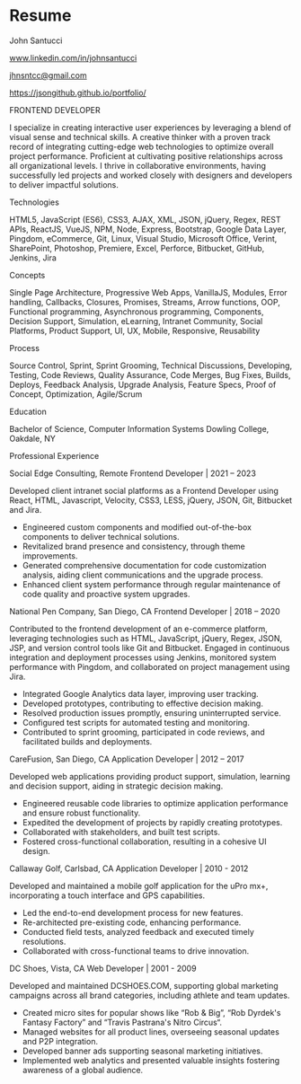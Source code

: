 # Resume

John Santucci

www.linkedin.com/in/johnsantucci

jhnsntcc@gmail.com

https://jsongithub.github.io/portfolio/

FRONTEND DEVELOPER

I specialize in creating interactive user experiences by leveraging a blend of visual sense and technical skills. A creative thinker with a proven track record of integrating cutting-edge web technologies to optimize overall project performance. Proficient at cultivating positive relationships across all organizational levels. I thrive in collaborative environments, having successfully led projects and worked closely with designers and developers to deliver impactful solutions.

Technologies

HTML5, JavaScript (ES6), CSS3, AJAX, XML, JSON, jQuery, Regex, REST APIs, 
ReactJS, VueJS, NPM, Node, Express, Bootstrap, Google Data Layer, Pingdom, 
eCommerce, Git, Linux, Visual Studio, Microsoft Office, Verint, SharePoint, 
Photoshop, Premiere, Excel, Perforce, Bitbucket, GitHub, Jenkins, Jira

Concepts

Single Page Architecture, Progressive Web Apps, VanillaJS, Modules, Error 
handling, Callbacks, Closures, Promises, Streams, Arrow functions, OOP, 
Functional programming, Asynchronous programming, Components, Decision 
Support, Simulation, eLearning, Intranet Community, Social Platforms, Product 
Support, UI, UX, Mobile, Responsive, Reusability

Process

Source Control, Sprint, Sprint Grooming, Technical Discussions, Developing, 
Testing, Code Reviews, Quality Assurance, Code Merges, Bug Fixes, Builds, 
Deploys, Feedback Analysis, Upgrade Analysis, Feature Specs, Proof of Concept, 
Optimization, Agile/Scrum

Education

Bachelor of Science, Computer Information Systems Dowling College, Oakdale, NY

Professional Experience

Social Edge Consulting, Remote
Frontend Developer | 2021 – 2023

Developed client intranet social platforms as a Frontend Developer using React, HTML, Javascript, Velocity, CSS3, LESS, jQuery, JSON, Git, Bitbucket and Jira. 

* Engineered custom components and modified out-of-the-box 
components to deliver technical solutions.
* Revitalized brand presence and consistency, through theme 
improvements.
* Generated comprehensive documentation for code customization 
analysis, aiding client communications and the upgrade process.
* Enhanced client system performance through regular maintenance of 
code quality and proactive system upgrades.

National Pen Company, San Diego, CA
Frontend Developer | 2018 – 2020

Contributed to the frontend development of an e-commerce platform, leveraging 
technologies such as HTML, JavaScript, jQuery, Regex, JSON, JSP, and version 
control tools like Git and Bitbucket. Engaged in continuous integration and 
deployment processes using Jenkins, monitored system performance with 
Pingdom, and collaborated on project management using Jira.

* Integrated Google Analytics data layer, improving user tracking.
* Developed prototypes, contributing to effective decision making.
* Resolved production issues promptly, ensuring uninterrupted service.
* Configured test scripts for automated testing and monitoring.
* Contributed to sprint grooming, participated in code reviews, and 
facilitated builds and deployments.

CareFusion, San Diego, CA
Application Developer | 2012 – 2017

Developed web applications providing product support, simulation, learning and 
decision support, aiding in strategic decision making.

* Engineered reusable code libraries to optimize application performance 
and ensure robust functionality.
* Expedited the development of projects by rapidly creating prototypes.
* Collaborated with stakeholders, and built test scripts.
* Fostered cross-functional collaboration, resulting in a cohesive UI design.

Callaway Golf, Carlsbad, CA
Application Developer | 2010 - 2012

Developed and maintained a mobile golf application for the uPro mx+, 
incorporating a touch interface and GPS capabilities.

* Led the end-to-end development process for new features.
* Re-architected pre-existing code, enhancing performance.
* Conducted field tests, analyzed feedback and executed timely 
resolutions.
* Collaborated with cross-functional teams to drive innovation.

DC Shoes, Vista, CA
Web Developer | 2001 - 2009

Developed and maintained DCSHOES.COM, supporting global marketing 
campaigns across all brand categories, including athlete and team updates. 

* Created micro sites for popular shows like “Rob & Big”, “Rob Dyrdek's 
Fantasy Factory” and “Travis Pastrana's Nitro Circus“.
* Managed websites for all product lines, overseeing seasonal updates and 
P2P integration.
* Developed banner ads supporting seasonal marketing initiatives.
* Implemented web analytics and presented valuable insights fostering 
awareness of a global audience.
